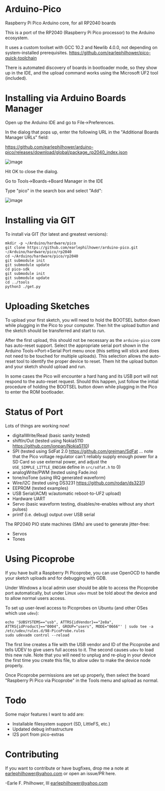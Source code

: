 # Arduino-Pico
Raspberry Pi Pico Arduino core, for all RP2040 boards

This is a port of the RP2040 (Raspberry Pi Pico processor) to the Arduino ecosystem.

It uses a custom toolset with GCC 10.2 and Newlib 4.0.0, not depending on system-installed prerequisites.  https://github.com/earlephilhower/pico-quick-toolchain

There is automated discovery of boards in bootloader mode, so they show up in the IDE, and the upload command works using the Microsoft UF2 tool (included).

# Installing via Arduino Boards Manager
Open up the Arduino IDE and go to File->Preferences.

In the dialog that pops up, enter the following URL in the "Additional Boards Manager URLs" field:

https://github.com/earlephilhower/arduino-pico/releases/download/global/package_rp2040_index.json

![image](https://user-images.githubusercontent.com/11875/111917251-3c57f400-8a3c-11eb-8120-810a8328ab3f.png)

Hit OK to close the dialog.

Go to Tools->Boards->Board Manager in the IDE

Type "pico" in the search box and select "Add":

![image](https://user-images.githubusercontent.com/11875/111917223-12063680-8a3c-11eb-8884-4f32b8f0feb1.png)

# Installing via GIT
To install via GIT (for latest and greatest versions):
````
mkdir -p ~/Arduino/hardware/pico
git clone https://github.com/earlephilhower/arduino-pico.git ~/Arduino/hardware/pico/rp2040
cd ~/Arduino/hardware/pico/rp2040
git submodule init
git submodule update
cd pico-sdk
git submodule init
git submodule update
cd ../tools
python3 ./get.py
`````

# Uploading Sketches
To upload your first sketch, you will need to hold the BOOTSEL button down while plugging in the Pico to your computer.
Then hit the upload button and the sketch should be transferred and start to run.

After the first upload, this should not be necessary as the `arduino-pico` core has auto-reset support.
Select the appropriate serial port shown in the Arduino Tools->Port->Serial Port menu once (this setting will stick and does not need to be
touched for multiple uploads).   This selection allows the auto-reset tool to identify the proper device to reset.
Them hit the upload button and your sketch should upload and run.

In some cases the Pico will encounter a hard hang and its USB port will not respond to the auto-reset request.  Should this happen, just
follow the initial procedure of holding the BOOTSEL button down while plugging in the Pico to enter the ROM bootloader.

# Status of Port
Lots of things are working now!
* digitalWrite/Read (basic sanity tested)
* shiftIn/Out (tested using Nokia5110 https://github.com/ionpan/Nokia5110)
* SPI (tested using SdFat 2.0 https://github.com/greiman/SdFat ... note that the Pico voltage regulator can't reliably supply enough power for a SD Card so use external power, and adjust the `USE_SIMPLE_LITTLE_ENDIAN` define in `src/sdfat.h` to 0)
* analogWrite/PWM (tested using Fade.ino)
* tone/noTone (using IRQ generated waveform)
* Wire/I2C (tested using DS3231 https://github.com/rodan/ds3231)
* EEPROM (tested examples)
* USB Serial(ACM) w/automatic reboot-to-UF2 upload)
* Hardware UART
* Servo (basic waveform testing, disables/re-enables without any short pulses)
* printf (i.e. debug) output over USB serial 

The RP2040 PIO state machines (SMs) are used to generate jitter-free:
* Servos
* Tones

# Using Picoprobe
If you have built a Raspberry Pi Picoprobe, you can use OpenOCD to handle your sketch uploads and for debugging with GDB.

Under Windows a local admin user should be able to access the Picoprobe port automatically, but under Linux `udev` must be told about the device and to allow normal users access.

To set up user-level access to Picoprobes on Ubuntu (and other OSes which use `udev`):
````
echo 'SUBSYSTEMS=="usb", ATTRS{idVendor}=="2e8a", ATTRS{idProduct}=="0004", GROUP="users", MODE="0666"' | sudo tee -a /etc/udev/rules.d/98-PicoProbe.rules
sudo udevadm control --reload
````

The first line creates a file with the USB vendor and ID of the Picoprobe and tells UDEV to give users full access to it.  The second causes `udev` to load this new rule.  Note that you will need to unplug and re-plug in your device the first time you create this file, to allow udev to make the device node properly.

Once Picoprobe permissions are set up properly, then select the board "Raspberry Pi Pico via Picoprobe" in the Tools menu and upload as normal.


# Todo
Some major features I want to add are:
* Installable filesystem support (SD, LittleFS, etc.)
* Updated debug infrastructure
* I2S port from pico-extras

# Contributing
If you want to contribute or have bugfixes, drop me a note at <earlephilhower@yahoo.com> or open an issue/PR here.

-Earle F. Philhower, III
 earlephilhower@yahoo.com
